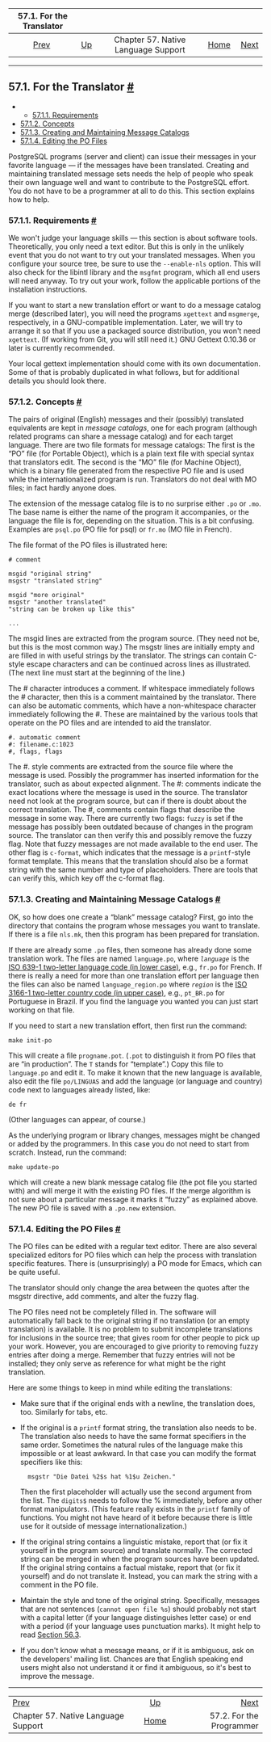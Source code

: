<!--?xml version="1.0" encoding="UTF-8" standalone="no"?-->

|                 57.1. For the Translator                |                                                      |                                     |                                                       |                                                         |
| :-----------------------------------------------------: | :--------------------------------------------------- | :---------------------------------: | ----------------------------------------------------: | ------------------------------------------------------: |
| [Prev](nls.html "Chapter 57. Native Language Support")  | [Up](nls.html "Chapter 57. Native Language Support") | Chapter 57. Native Language Support | [Home](index.html "PostgreSQL 17devel Documentation") |  [Next](nls-programmer.html "57.2. For the Programmer") |

***

## 57.1. For the Translator [#](#NLS-TRANSLATOR)

  * *   [57.1.1. Requirements](nls-translator.html#NLS-TRANSLATOR-REQUIREMENTS)
* [57.1.2. Concepts](nls-translator.html#NLS-TRANSLATOR-CONCEPTS)
* [57.1.3. Creating and Maintaining Message Catalogs](nls-translator.html#NLS-TRANSLATOR-MESSAGE-CATALOGS)
* [57.1.4. Editing the PO Files](nls-translator.html#NLS-TRANSLATOR-EDITING-PO)

PostgreSQL programs (server and client) can issue their messages in your favorite language — if the messages have been translated. Creating and maintaining translated message sets needs the help of people who speak their own language well and want to contribute to the PostgreSQL effort. You do not have to be a programmer at all to do this. This section explains how to help.

### 57.1.1. Requirements [#](#NLS-TRANSLATOR-REQUIREMENTS)

We won't judge your language skills — this section is about software tools. Theoretically, you only need a text editor. But this is only in the unlikely event that you do not want to try out your translated messages. When you configure your source tree, be sure to use the `--enable-nls` option. This will also check for the libintl library and the `msgfmt` program, which all end users will need anyway. To try out your work, follow the applicable portions of the installation instructions.

If you want to start a new translation effort or want to do a message catalog merge (described later), you will need the programs `xgettext` and `msgmerge`, respectively, in a GNU-compatible implementation. Later, we will try to arrange it so that if you use a packaged source distribution, you won't need `xgettext`. (If working from Git, you will still need it.) GNU Gettext 0.10.36 or later is currently recommended.

Your local gettext implementation should come with its own documentation. Some of that is probably duplicated in what follows, but for additional details you should look there.

### 57.1.2. Concepts [#](#NLS-TRANSLATOR-CONCEPTS)

The pairs of original (English) messages and their (possibly) translated equivalents are kept in *message catalogs*, one for each program (although related programs can share a message catalog) and for each target language. There are two file formats for message catalogs: The first is the “PO” file (for Portable Object), which is a plain text file with special syntax that translators edit. The second is the “MO” file (for Machine Object), which is a binary file generated from the respective PO file and is used while the internationalized program is run. Translators do not deal with MO files; in fact hardly anyone does.

The extension of the message catalog file is to no surprise either `.po` or `.mo`. The base name is either the name of the program it accompanies, or the language the file is for, depending on the situation. This is a bit confusing. Examples are `psql.po` (PO file for psql) or `fr.mo` (MO file in French).

The file format of the PO files is illustrated here:

    # comment

    msgid "original string"
    msgstr "translated string"

    msgid "more original"
    msgstr "another translated"
    "string can be broken up like this"

    ...

The msgid lines are extracted from the program source. (They need not be, but this is the most common way.) The msgstr lines are initially empty and are filled in with useful strings by the translator. The strings can contain C-style escape characters and can be continued across lines as illustrated. (The next line must start at the beginning of the line.)

The # character introduces a comment. If whitespace immediately follows the # character, then this is a comment maintained by the translator. There can also be automatic comments, which have a non-whitespace character immediately following the #. These are maintained by the various tools that operate on the PO files and are intended to aid the translator.

    #. automatic comment
    #: filename.c:1023
    #, flags, flags

The #. style comments are extracted from the source file where the message is used. Possibly the programmer has inserted information for the translator, such as about expected alignment. The #: comments indicate the exact locations where the message is used in the source. The translator need not look at the program source, but can if there is doubt about the correct translation. The #, comments contain flags that describe the message in some way. There are currently two flags: `fuzzy` is set if the message has possibly been outdated because of changes in the program source. The translator can then verify this and possibly remove the fuzzy flag. Note that fuzzy messages are not made available to the end user. The other flag is `c-format`, which indicates that the message is a `printf`-style format template. This means that the translation should also be a format string with the same number and type of placeholders. There are tools that can verify this, which key off the c-format flag.

### 57.1.3. Creating and Maintaining Message Catalogs [#](#NLS-TRANSLATOR-MESSAGE-CATALOGS)

OK, so how does one create a “blank” message catalog? First, go into the directory that contains the program whose messages you want to translate. If there is a file `nls.mk`, then this program has been prepared for translation.

If there are already some `.po` files, then someone has already done some translation work. The files are named `language.po`, where *`language`* is the [ISO 639-1 two-letter language code (in lower case)](https://www.loc.gov/standards/iso639-2/php/English_list.php), e.g., `fr.po` for French. If there is really a need for more than one translation effort per language then the files can also be named `language_region.po` where *`region`* is the [ISO 3166-1 two-letter country code (in upper case)](https://www.iso.org/iso-3166-country-codes.html), e.g., `pt_BR.po` for Portuguese in Brazil. If you find the language you wanted you can just start working on that file.

If you need to start a new translation effort, then first run the command:

    make init-po

This will create a file `progname.pot`. (`.pot` to distinguish it from PO files that are “in production”. The `T` stands for “template”.) Copy this file to `language.po` and edit it. To make it known that the new language is available, also edit the file `po/LINGUAS` and add the language (or language and country) code next to languages already listed, like:

    de fr

(Other languages can appear, of course.)

As the underlying program or library changes, messages might be changed or added by the programmers. In this case you do not need to start from scratch. Instead, run the command:

    make update-po

which will create a new blank message catalog file (the pot file you started with) and will merge it with the existing PO files. If the merge algorithm is not sure about a particular message it marks it “fuzzy” as explained above. The new PO file is saved with a `.po.new` extension.

### 57.1.4. Editing the PO Files [#](#NLS-TRANSLATOR-EDITING-PO)

The PO files can be edited with a regular text editor. There are also several specialized editors for PO files which can help the process with translation specific features. There is (unsurprisingly) a PO mode for Emacs, which can be quite useful.

The translator should only change the area between the quotes after the msgstr directive, add comments, and alter the fuzzy flag.

The PO files need not be completely filled in. The software will automatically fall back to the original string if no translation (or an empty translation) is available. It is no problem to submit incomplete translations for inclusions in the source tree; that gives room for other people to pick up your work. However, you are encouraged to give priority to removing fuzzy entries after doing a merge. Remember that fuzzy entries will not be installed; they only serve as reference for what might be the right translation.

Here are some things to keep in mind while editing the translations:

* Make sure that if the original ends with a newline, the translation does, too. Similarly for tabs, etc.

* If the original is a `printf` format string, the translation also needs to be. The translation also needs to have the same format specifiers in the same order. Sometimes the natural rules of the language make this impossible or at least awkward. In that case you can modify the format specifiers like this:

        msgstr "Die Datei %2$s hat %1$u Zeichen."

    Then the first placeholder will actually use the second argument from the list. The `digits$` needs to follow the % immediately, before any other format manipulators. (This feature really exists in the `printf` family of functions. You might not have heard of it before because there is little use for it outside of message internationalization.)

* If the original string contains a linguistic mistake, report that (or fix it yourself in the program source) and translate normally. The corrected string can be merged in when the program sources have been updated. If the original string contains a factual mistake, report that (or fix it yourself) and do not translate it. Instead, you can mark the string with a comment in the PO file.

* Maintain the style and tone of the original string. Specifically, messages that are not sentences (`cannot open file %s`) should probably not start with a capital letter (if your language distinguishes letter case) or end with a period (if your language uses punctuation marks). It might help to read [Section 56.3](error-style-guide.html "56.3. Error Message Style Guide").

* If you don't know what a message means, or if it is ambiguous, ask on the developers' mailing list. Chances are that English speaking end users might also not understand it or find it ambiguous, so it's best to improve the message.

***

|                                                         |                                                       |                                                         |
| :------------------------------------------------------ | :---------------------------------------------------: | ------------------------------------------------------: |
| [Prev](nls.html "Chapter 57. Native Language Support")  |  [Up](nls.html "Chapter 57. Native Language Support") |  [Next](nls-programmer.html "57.2. For the Programmer") |
| Chapter 57. Native Language Support                     | [Home](index.html "PostgreSQL 17devel Documentation") |                                57.2. For the Programmer |
